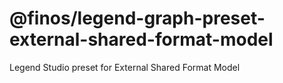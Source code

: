 # @finos/legend-graph-preset-external-shared-format-model

Legend Studio preset for External Shared Format Model
